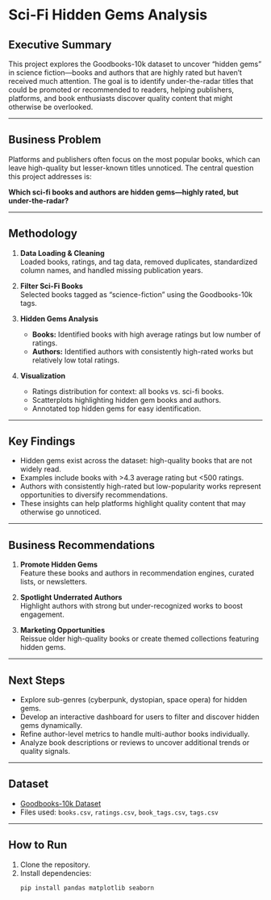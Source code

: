 # Sci-Fi Hidden Gems Analysis

## Executive Summary
This project explores the Goodbooks-10k dataset to uncover “hidden gems” in science fiction—books and authors that are highly rated but haven’t received much attention. The goal is to identify under-the-radar titles that could be promoted or recommended to readers, helping publishers, platforms, and book enthusiasts discover quality content that might otherwise be overlooked.

---

## Business Problem
Platforms and publishers often focus on the most popular books, which can leave high-quality but lesser-known titles unnoticed. The central question this project addresses is:

**Which sci-fi books and authors are hidden gems—highly rated, but under-the-radar?**

---

## Methodology
1. **Data Loading & Cleaning**  
   Loaded books, ratings, and tag data, removed duplicates, standardized column names, and handled missing publication years.

2. **Filter Sci-Fi Books**  
   Selected books tagged as “science-fiction” using the Goodbooks-10k tags.

3. **Hidden Gems Analysis**  
   - **Books:** Identified books with high average ratings but low number of ratings.  
   - **Authors:** Identified authors with consistently high-rated works but relatively low total ratings.

4. **Visualization**  
   - Ratings distribution for context: all books vs. sci-fi books.  
   - Scatterplots highlighting hidden gem books and authors.  
   - Annotated top hidden gems for easy identification.

---

## Key Findings
- Hidden gems exist across the dataset: high-quality books that are not widely read.  
- Examples include books with >4.3 average rating but <500 ratings.  
- Authors with consistently high-rated but low-popularity works represent opportunities to diversify recommendations.  
- These insights can help platforms highlight quality content that may otherwise go unnoticed.

---

## Business Recommendations
1. **Promote Hidden Gems**  
   Feature these books and authors in recommendation engines, curated lists, or newsletters.

2. **Spotlight Underrated Authors**  
   Highlight authors with strong but under-recognized works to boost engagement.

3. **Marketing Opportunities**  
   Reissue older high-quality books or create themed collections featuring hidden gems.

---

## Next Steps
- Explore sub-genres (cyberpunk, dystopian, space opera) for hidden gems.  
- Develop an interactive dashboard for users to filter and discover hidden gems dynamically.  
- Refine author-level metrics to handle multi-author books individually.  
- Analyze book descriptions or reviews to uncover additional trends or quality signals.

---

## Dataset
- [Goodbooks-10k Dataset](https://github.com/zygmuntz/goodbooks-10k)  
- Files used: `books.csv`, `ratings.csv`, `book_tags.csv`, `tags.csv`

---

## How to Run
1. Clone the repository.  
2. Install dependencies:  
   ```bash
   pip install pandas matplotlib seaborn

